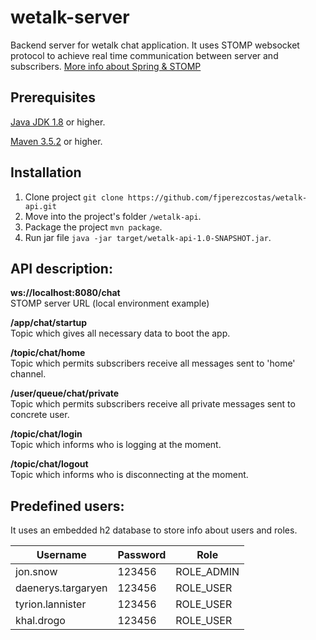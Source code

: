 # wetalk-server

Backend server for wetalk chat application. It uses STOMP websocket protocol to achieve real time communication between server and subscribers. [More info about Spring & STOMP](https://docs.spring.io/spring/docs/5.0.0.BUILD-SNAPSHOT/spring-framework-reference/html/websocket.html#websocket-stomp-overview)

## Prerequisites

[Java JDK 1.8](https://www.oracle.com/technetwork/java/javaee/downloads/index.html) or higher.

[Maven 3.5.2](https://maven.apache.org/download.cgi) or higher.

## Installation

1. Clone project `git clone https://github.com/fjperezcostas/wetalk-api.git`
2. Move into the project's folder `/wetalk-api`.
3. Package the project `mvn package`.
4. Run jar file `java -jar target/wetalk-api-1.0-SNAPSHOT.jar`.

## API description:

**ws://localhost:8080/chat**<br/>
STOMP server URL (local environment example)

**/app/chat/startup**<br/>
Topic which gives all necessary data to boot the app.

**/topic/chat/home**<br/>
Topic which permits subscribers receive all messages sent to 'home' channel.

**/user/queue/chat/private**<br/>
Topic which permits subscribers receive all private messages sent to concrete user.

**/topic/chat/login**<br/>
Topic which informs who is logging at the moment.

**/topic/chat/logout**<br/>
Topic which informs who is disconnecting at the moment.

## Predefined users:

It uses an embedded h2 database to store info about users and roles.

Username | Password | Role
---------|----------|------
jon.snow | 123456 | ROLE_ADMIN
daenerys.targaryen | 123456 | ROLE_USER
tyrion.lannister | 123456 | ROLE_USER
khal.drogo | 123456 | ROLE_USER
